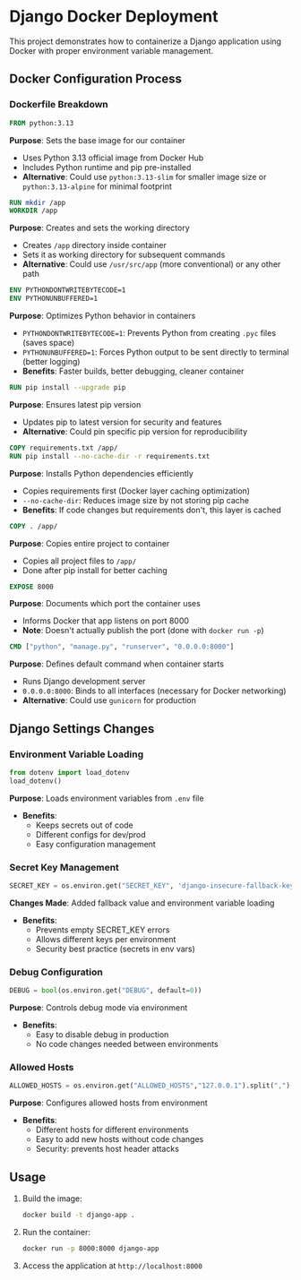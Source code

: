 # Django Docker Deployment

This project demonstrates how to containerize a Django application using Docker with proper environment variable management.

## Docker Configuration Process

### Dockerfile Breakdown

```dockerfile
FROM python:3.13
```
**Purpose**: Sets the base image for our container
- Uses Python 3.13 official image from Docker Hub
- Includes Python runtime and pip pre-installed
- **Alternative**: Could use `python:3.13-slim` for smaller image size or `python:3.13-alpine` for minimal footprint

```dockerfile
RUN mkdir /app
WORKDIR /app
```
**Purpose**: Creates and sets the working directory
- Creates `/app` directory inside container
- Sets it as working directory for subsequent commands
- **Alternative**: Could use `/usr/src/app` (more conventional) or any other path

```dockerfile
ENV PYTHONDONTWRITEBYTECODE=1
ENV PYTHONUNBUFFERED=1
```
**Purpose**: Optimizes Python behavior in containers
- `PYTHONDONTWRITEBYTECODE=1`: Prevents Python from creating `.pyc` files (saves space)
- `PYTHONUNBUFFERED=1`: Forces Python output to be sent directly to terminal (better logging)
- **Benefits**: Faster builds, better debugging, cleaner container

```dockerfile
RUN pip install --upgrade pip
```
**Purpose**: Ensures latest pip version
- Updates pip to latest version for security and features
- **Alternative**: Could pin specific pip version for reproducibility

```dockerfile
COPY requirements.txt /app/
RUN pip install --no-cache-dir -r requirements.txt
```
**Purpose**: Installs Python dependencies efficiently
- Copies requirements first (Docker layer caching optimization)
- `--no-cache-dir`: Reduces image size by not storing pip cache
- **Benefits**: If code changes but requirements don't, this layer is cached

```dockerfile
COPY . /app/
```
**Purpose**: Copies entire project to container
- Copies all project files to `/app/`
- Done after pip install for better caching

```dockerfile
EXPOSE 8000
```
**Purpose**: Documents which port the container uses
- Informs Docker that app listens on port 8000
- **Note**: Doesn't actually publish the port (done with `docker run -p`)

```dockerfile
CMD ["python", "manage.py", "runserver", "0.0.0.0:8000"]
```
**Purpose**: Defines default command when container starts
- Runs Django development server
- `0.0.0.0:8000`: Binds to all interfaces (necessary for Docker networking)
- **Alternative**: Could use `gunicorn` for production

## Django Settings Changes

### Environment Variable Loading
```python
from dotenv import load_dotenv
load_dotenv()
```
**Purpose**: Loads environment variables from `.env` file
- **Benefits**: 
  - Keeps secrets out of code
  - Different configs for dev/prod
  - Easy configuration management

### Secret Key Management
```python
SECRET_KEY = os.environ.get("SECRET_KEY", 'django-insecure-fallback-key-change-in-production')
```
**Changes Made**: Added fallback value and environment variable loading
- **Benefits**:
  - Prevents empty SECRET_KEY errors
  - Allows different keys per environment
  - Security best practice (secrets in env vars)

### Debug Configuration
```python
DEBUG = bool(os.environ.get("DEBUG", default=0))
```
**Purpose**: Controls debug mode via environment
- **Benefits**:
  - Easy to disable debug in production
  - No code changes needed between environments

### Allowed Hosts
```python
ALLOWED_HOSTS = os.environ.get("ALLOWED_HOSTS","127.0.0.1").split(",")
```
**Purpose**: Configures allowed hosts from environment
- **Benefits**:
  - Different hosts for different environments
  - Easy to add new hosts without code changes
  - Security: prevents host header attacks


## Usage

1. Build the image:
   ```bash
   docker build -t django-app .
   ```

2. Run the container:
   ```bash
   docker run -p 8000:8000 django-app
   ```

3. Access the application at `http://localhost:8000`


